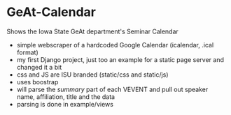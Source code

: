 # GeAt-Calendar
Shows the Iowa State GeAt department's Seminar Calendar

- simple webscraper of a hardcoded Google Calendar (icalendar, .ical format)
- my first Django project, just too an example for a static page server and changed it a bit
- css and JS are ISU branded (static/css and static/js)
- uses boostrap
- will parse the *summary* part of each VEVENT and pull out speaker name, affiliation, title and the data
- parsing is done in example/views
